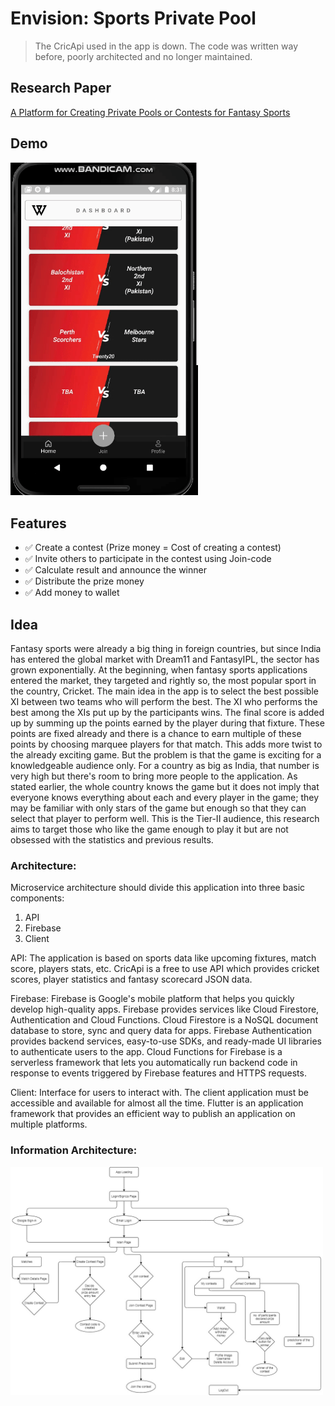 # Envision: Sports Private Pool

> The CricApi used in the app is down. The code was written way before, poorly architected and no longer maintained.

## Research Paper

[A Platform for Creating Private Pools or Contests for Fantasy Sports](https://www.irjet.net/archives/V8/i5/IRJET-V8I5239.pdf)

## Demo

<img src="./images/docs/envision.gif" width="300">
<br/>

<p></p>

## Features

- ✅ Create a contest (Prize money = Cost of creating a contest)
- ✅ Invite others to participate in the contest using Join-code
- ✅ Calculate result and announce the winner
- ✅ Distribute the prize money
- ✅ Add money to wallet

## Idea

Fantasy sports were already a big thing in foreign countries, but since India has entered the global market with Dream11 and FantasyIPL, the sector has grown exponentially. At the beginning, when fantasy sports applications entered the market, they targeted and rightly so, the most popular sport in the country, Cricket. The main idea in the app is to select the best possible XI between two teams who will perform the best. The XI who performs the best among the XIs put up by the participants wins. The final score is added up by summing up the points earned by the player during that fixture. These points are fixed already and there is a chance to earn multiple of these points by choosing marquee players for that match. This adds more twist to the already exciting game. But the problem is that the game is exciting for a knowledgeable audience only. For a country as big as India, that number is very high but there's room to bring more people to the application. As stated earlier, the whole country knows the game but it does not imply that everyone knows everything about each and every player in the game; they may be familiar with only stars of the game but enough so that they can select that player to perform well. This is the Tier-II audience, this research aims to target those who like the game enough to play it but are not obsessed with the statistics and previous results.

</p>

### Architecture:

Microservice architecture should divide this application
into three basic components:

1. API
2. Firebase
3. Client

API: The application is based on sports data like upcoming
fixtures, match score, players stats, etc. CricApi is a free
to use API which provides cricket scores, player statistics
and fantasy scorecard JSON data.

Firebase: Firebase is Google's mobile platform that helps
you quickly develop high-quality apps. Firebase provides
services like Cloud Firestore, Authentication and Cloud
Functions. Cloud Firestore is a NoSQL document
database to store, sync and query data for apps. Firebase
Authentication provides backend services, easy-to-use
SDKs, and ready-made UI libraries to authenticate users
to the app. Cloud Functions for Firebase is a serverless
framework that lets you automatically run backend code
in response to events triggered by Firebase features and
HTTPS requests.

Client: Interface for users to interact with. The client
application must be accessible and available for almost all
the time. Flutter is an application framework that provides
an efficient way to publish an application on multiple
platforms.

### Information Architecture:

<img src="./images/docs/InformationArch.jpg" width="500">
